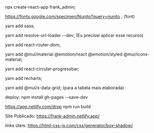 npx create-react-app frank_admin;

https://fonts.google.com/specimen/Nunito?query=nunito ; (font)

yarn add sass;

yarn add resolve-url-loader --dev; (Eu precisei aplicar esse recurso)

yarn add react-router-dom;

yarn add @mui/material @emotion/react @emotion/styled @mui/icons-material;

yarn add react-circular-progressbar;

yarn add recharts;

yarn add @mui/x-data-grid; (para a tabela mais elaborada)


deploy:
npm install gh-pages --save-dev

https://app.netlify.com/drop
npm run build 

Site Publicado:
https://frank-admin.netlify.app/


links úteis:
https://html-css-js.com/css/generator/box-shadow/
